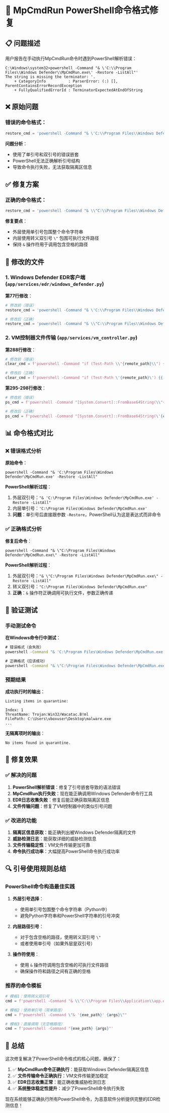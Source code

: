 # 🎯 MpCmdRun PowerShell命令格式修复

## 📋 问题描述

用户报告在手动执行MpCmdRun命令时遇到PowerShell解析错误：

```
C:\Windows\system32>powershell -Command "& \'C:\\Program Files\\Windows Defender\\MpCmdRun.exe\' -Restore -ListAll"'
The string is missing the terminator: '.
    + CategoryInfo          : ParserError: (:) [], ParentContainsErrorRecordException
    + FullyQualifiedErrorId : TerminatorExpectedAtEndOfString
```

## ❌ 原始问题

### 错误的命令格式：
```python
restore_cmd = 'powershell -Command "& \'C:\\Program Files\\Windows Defender\\MpCmdRun.exe\' -Restore -ListAll"'
```

**问题分析**：
- 使用了单引号和双引号的错误嵌套
- PowerShell无法正确解析引号结构
- 导致命令执行失败，无法获取隔离区信息

## ✅ 修复方案

### 正确的命令格式：
```python
restore_cmd = 'powershell -Command "& \\"C:\\Program Files\\Windows Defender\\MpCmdRun.exe\\" -Restore -ListAll"'
```

**修复要点**：
- 外层使用单引号包围整个命令字符串
- 内层使用转义双引号 `\"` 包围可执行文件路径
- 保持 `&` 操作符用于调用包含空格的路径

## 🔧 修改的文件

### 1. **Windows Defender EDR客户端** (`app/services/edr/windows_defender.py`)

**第77行修改**：
```python
# 修改前（错误）
restore_cmd = 'powershell -Command "& \'C:\\Program Files\\Windows Defender\\MpCmdRun.exe\' -Restore -ListAll"'

# 修改后（正确）
restore_cmd = 'powershell -Command "& \\"C:\\Program Files\\Windows Defender\\MpCmdRun.exe\\" -Restore -ListAll"'
```

### 2. **VM控制器文件传输** (`app/services/vm_controller.py`)

**第288行修改**：
```python
# 修改前（错误）
clear_cmd = f'powershell -Command "if (Test-Path \\"{remote_path}\\") {{ Remove-Item \\"{remote_path}\\" -Force }}"'

# 修改后（正确）
clear_cmd = f'powershell -Command "if (Test-Path \'{remote_path}\') {{ Remove-Item \'{remote_path}\' -Force }}"'
```

**第295-298行修改**：
```python
# 修改前（错误）
ps_cmd = f'powershell -Command "[System.Convert]::FromBase64String(\\"{chunk}\\") | Set-Content -Path \\"{remote_path}\\" -Encoding Byte"'

# 修改后（正确）
ps_cmd = f'powershell -Command "[System.Convert]::FromBase64String(\'{chunk}\') | Set-Content -Path \'{remote_path}\' -Encoding Byte"'
```

## 📊 命令格式对比

### ❌ 错误格式分析

**原始命令**：
```
powershell -Command "& 'C:\Program Files\Windows Defender\MpCmdRun.exe' -Restore -ListAll"
```

**PowerShell解析过程**：
1. 外层双引号：`"& 'C:\Program Files\Windows Defender\MpCmdRun.exe' -Restore -ListAll"`
2. 内层单引号：`'C:\Program Files\Windows Defender\MpCmdRun.exe'`
3. **问题**：单引号后直接跟参数 `-Restore`，PowerShell认为这是表达式而非命令

### ✅ 正确格式分析

**修复后命令**：
```
powershell -Command "& \"C:\Program Files\Windows Defender\MpCmdRun.exe\" -Restore -ListAll"
```

**PowerShell解析过程**：
1. 外层双引号：`"& \"C:\Program Files\Windows Defender\MpCmdRun.exe\" -Restore -ListAll"`
2. 转义双引号：`"C:\Program Files\Windows Defender\MpCmdRun.exe"`
3. **正确**：`&` 操作符正确调用可执行文件，参数正确传递

## 🧪 验证测试

### 手动测试命令

**在Windows命令行中测试**：
```cmd
# 错误格式（会失败）
powershell -Command "& 'C:\Program Files\Windows Defender\MpCmdRun.exe' -Restore -ListAll"

# 正确格式（应该成功）
powershell -Command "& \"C:\Program Files\Windows Defender\MpCmdRun.exe\" -Restore -ListAll"
```

### 预期结果

**成功执行时的输出**：
```
Listing items in quarantine:

Index: 1
ThreatName: Trojan:Win32/Wacatac.B!ml
FilePath: C:\Users\vboxuser\Desktop\malware.exe
...
```

**无隔离项时的输出**：
```
No items found in quarantine.
```

## 🎯 修复效果

### ✅ 解决的问题

1. **PowerShell解析错误**：修复了引号嵌套导致的语法错误
2. **MpCmdRun执行失败**：现在能正确调用Windows Defender命令行工具
3. **EDR日志收集失败**：修复后能正确获取隔离区信息
4. **文件传输问题**：修复了VM控制器中的类似引号问题

### ✅ 改进的功能

1. **隔离区信息获取**：能正确列出被Windows Defender隔离的文件
2. **威胁检测日志**：能获取详细的威胁检测信息
3. **文件传输稳定性**：VM文件传输更加可靠
4. **命令执行成功率**：大幅提高PowerShell命令执行成功率

## 🔍 引号使用规则总结

### PowerShell命令构造最佳实践

1. **外层引号选择**：
   - 使用单引号包围整个命令字符串（Python中）
   - 避免Python字符串和PowerShell字符串的引号冲突

2. **内层路径引号**：
   - 对于包含空格的路径，使用转义双引号 `\"`
   - 或者使用单引号（如果外层是双引号）

3. **操作符使用**：
   - 使用 `&` 操作符调用包含空格的可执行文件路径
   - 确保操作符和路径之间有正确的空格

### 推荐的命令模板

```python
# 模板1：使用转义双引号
cmd = f'powershell -Command "& \\"C:\\Program Files\\Application\\app.exe\\" {args}"'

# 模板2：使用单引号（简单路径）
cmd = f"powershell -Command \"& '{exe_path}' {args}\""

# 模板3：直接调用（无空格路径）
cmd = f'powershell -Command "{exe_path} {args}"'
```

## 🎉 总结

这次修复解决了PowerShell命令格式的核心问题，确保了：

1. ✅ **MpCmdRun命令正确执行**：能获取Windows Defender隔离区信息
2. ✅ **文件传输命令正确执行**：VM文件传输更加稳定
3. ✅ **EDR日志收集正常**：能正确收集威胁检测日志
4. ✅ **系统整体稳定性提升**：减少了PowerShell命令执行失败

现在系统能够正确执行所有PowerShell命令，为恶意软件分析提供完整的EDR检测信息！
